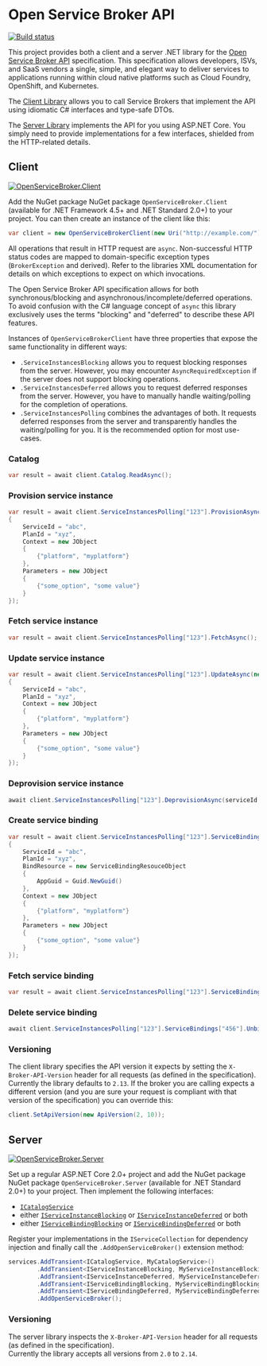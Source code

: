 # Open Service Broker API

[![Build status](https://img.shields.io/appveyor/ci/AXOOM/OpenServiceBroker.svg)](https://ci.appveyor.com/project/AXOOM/OpenServiceBroker)

This project provides both a client and a server .NET library for the [Open Service Broker API](https://www.openservicebrokerapi.org/) specification. This specification allows developers, ISVs, and SaaS vendors a single, simple, and elegant way to deliver services to applications running within cloud native platforms such as Cloud Foundry, OpenShift, and Kubernetes.

The [Client Library](#client) allows you to call Service Brokers that implement the API using idiomatic C# interfaces and type-safe DTOs.

The [Server Library](#server) implements the API for you using ASP.NET Core. You simply need to provide implementations for a few interfaces, shielded from the HTTP-related details.

## Client

[![OpenServiceBroker.Client](https://img.shields.io/nuget/v/OpenServiceBroker.Client.svg?label=OpenServiceBroker.Client)](https://www.nuget.org/packages/OpenServiceBroker.Client/)

Add the NuGet package NuGet package `OpenServiceBroker.Client` (available for .NET Framework 4.5+ and .NET Standard 2.0+) to your project. You can then create an instance of the client like this:

```csharp
var client = new OpenServiceBrokerClient(new Uri("http://example.com/"));
```

All operations that result in HTTP request are `async`. Non-successful HTTP status codes are mapped to domain-specific exception types (`BrokerException` and derived). Refer to the libraries XML documentation for details on which exceptions to expect on which invocations.

The Open Service Broker API specification allows for both synchronous/blocking and asynchronous/incomplete/deferred operations. To avoid confusion with the C# language concept of `async` this library exclusively uses the terms "blocking" and "deferred" to describe these API features.

Instances of `OpenServiceBrokerClient` have three properties that expose the same functionality in different ways:

- `.ServiceInstancesBlocking` allows you to request blocking responses from the server. However, you may encounter `AsyncRequiredException` if the server does not support blocking operations.
- `.ServiceInstancesDeferred` allows you to request deferred responses from the server. However, you have to manually handle waiting/polling for the completion of operations.
- `.ServiceInstancesPolling` combines the advantages of both. It requests deferred responses from the server and transparently handles the waiting/polling for you. It is the recommended option for most use-cases.

### Catalog

```csharp
var result = await client.Catalog.ReadAsync();
```

### Provision service instance

```csharp
var result = await client.ServiceInstancesPolling["123"].ProvisionAsync(new ServiceInstanceProvisionRequest
{
    ServiceId = "abc",
    PlanId = "xyz",
    Context = new JObject
    {
        {"platform", "myplatform"}
    },
    Parameters = new JObject
    {
        {"some_option", "some value"}
    }
});
```

### Fetch service instance

```csharp
var result = await client.ServiceInstancesPolling["123"].FetchAsync();
```

### Update service instance

```csharp
var result = await client.ServiceInstancesPolling["123"].UpdateAsync(new ServiceInstanceUpdateRequest
{
    ServiceId = "abc",
    PlanId = "xyz",
    Context = new JObject
    {
        {"platform", "myplatform"}
    },
    Parameters = new JObject
    {
        {"some_option", "some value"}
    }
});
```

### Deprovision service instance

```csharp
await client.ServiceInstancesPolling["123"].DeprovisionAsync(serviceId: "abc", planId: "xyz");
```

### Create service binding

```csharp
var result = await client.ServiceInstancesPolling["123"].ServiceBindings["456"].ProvisionAsync(new ServiceBindingRequest
{
    ServiceId = "abc",
    PlanId = "xyz",
    BindResource = new ServiceBindingResouceObject
    {
        AppGuid = Guid.NewGuid()
    },
    Context = new JObject
    {
        {"platform", "myplatform"}
    },
    Parameters = new JObject
    {
        {"some_option", "some value"}
    }
});
```

### Fetch service binding

```csharp
var result = await client.ServiceInstancesPolling["123"].ServiceBindings["456"].FetchAsync();
```

### Delete service binding

```csharp
await client.ServiceInstancesPolling["123"].ServiceBindings["456"].UnbindAsync(serviceId: "abc", planId: "xyz");
```

### Versioning

The client library specifies the API version it expects by setting the `X-Broker-API-Version` header for all requests (as defined in the specification).  
Currently the library defaults to `2.13`. If the broker you are calling expects a different version (and you are sure your request is compliant with that version of the specification) you can override this:

```csharp
client.SetApiVersion(new ApiVersion(2, 10));
```

## Server

[![OpenServiceBroker.Server](https://img.shields.io/nuget/v/OpenServiceBroker.Server.svg?label=OpenServiceBroker.Server)](https://www.nuget.org/packages/OpenServiceBroker.Server/)

Set up a regular ASP.NET Core 2.0+ project and add the NuGet package NuGet package `OpenServiceBroker.Server` (available for .NET Standard 2.0+) to your project. Then implement the following interfaces:
- [`ICatalogService`](src/Server/Catalogs/ICatalogService.cs)
- either [`IServiceInstanceBlocking`](src/Server/Instances/IServiceInstanceBlocking.cs) or [`IServiceInstanceDeferred`](src/Server/Instances/IServiceInstanceDeferred.cs) or both
- either [`IServiceBindingBlocking`](src/Server/Bindings/IServiceBindingBlocking.cs) or [`IServiceBindingDeferred`](src/Server/Bindings/IServiceBindingDeferred.cs) or both

Register your implementations in the `IServiceCollection` for dependency injection and finally call the `.AddOpenServiceBroker()` extension method:

```csharp
services.AddTransient<ICatalogService, MyCatalogService>()
        .AddTransient<IServiceInstanceBlocking, MyServiceInstanceBlocking>()
        .AddTransient<IServiceInstanceDeferred, MyServiceInstanceDeferred>()
        .AddTransient<IServiceBindingBlocking, MyServiceBindingBlocking>()
        .AddTransient<IServiceBindingDeferred, MyServiceBindingDeferred>()
        .AddOpenServiceBroker();
```

### Versioning

The server library inspects the `X-Broker-API-Version` header for all requests (as defined in the specification).  
Currently the library accepts all versions from `2.0` to `2.14`.

